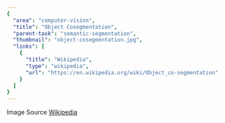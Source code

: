 ```yaml
---
{
  "area": "computer-vision",
  "title": "Object Cosegmentation",
  "parent-task": "semantic-segmentation",
  "thumbnail": "object-cosegmentation.jpg",
  "links": [
    {
      "title": "Wikipedia",
      "type": "wikipedia",
      "url": "https://en.wikipedia.org/wiki/Object_co-segmentation"
    }
  ]
}
---
```


Image Source [Wikipedia](https://commons.wikimedia.org/wiki/File:Samples_of_object_co-segmentation.jpg)